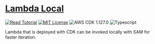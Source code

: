 # [Lambda Local](https://apoorv.blog/run-lambda-locally-cdk-sam/)

[![Read Tutorial](https://badgen.now.sh/badge/Read/Tutorial/purple)](https://apoorv.blog/run-lambda-locally-cdk-sam/)
[![MIT License](https://badgen.now.sh/badge/License/MIT/blue)](https://github.com/apoorvmote/cdk-examples/blob/master/License.md)
![AWS CDK 1.127.0](https://badgen.net/badge/aws-cdk/1.127.0/yellow)
![Typescript](https://badgen.net/badge/icon/typescript?icon=typescript&label)

Lambda that is deployed with CDK can be invoked locally with SAM for faster iteration.